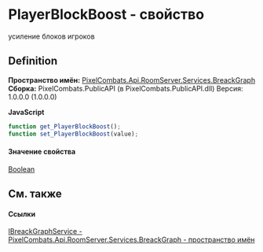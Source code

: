 # PlayerBlockBoost - свойство


усиление блоков игроков



## Definition
**Пространство имён:** <a href="897e26c0-37f4-aaa8-14a4-585376190135">PixelCombats.Api.RoomServer.Services.BreackGraph</a>  
**Сборка:** PixelCombats.PublicAPI (в PixelCombats.PublicAPI.dll) Версия: 1.0.0.0 (1.0.0.0)

**JavaScript**
``` JavaScript
function get_PlayerBlockBoost();
function set_PlayerBlockBoost(value);
```



#### Значение свойства
<a href="https://learn.microsoft.com/dotnet/api/system.boolean" target="_blank" rel="noopener noreferrer">Boolean</a>

## См. также


#### Ссылки
<a href="159472c6-af70-ba8c-6969-d4c5345b4c7e">IBreackGraphService - </a>  
<a href="897e26c0-37f4-aaa8-14a4-585376190135">PixelCombats.Api.RoomServer.Services.BreackGraph - пространство имён</a>  

